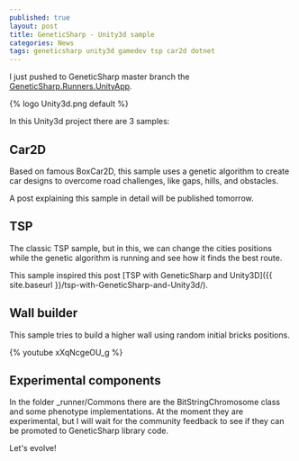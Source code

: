 ```yaml
---
published: true
layout: post
title: GeneticSharp - Unity3d sample  
categories: News
tags: geneticsharp unity3d gamedev tsp car2d dotnet
---
```

 
I just pushed to GeneticSharp master branch the [GeneticSharp.Runners.UnityApp](https://github.com/giacomelli/GeneticSharp/tree/master/src/GeneticSharp.Runner.UnityApp). 

{% logo Unity3d.png default %}

In this Unity3d project there are 3 samples:

## Car2D
Based on famous BoxCar2D, this sample uses a genetic algorithm to create car designs to overcome road challenges, like gaps, hills, and obstacles.

A post explaining this sample in detail will be published tomorrow.

## TSP
The classic TSP sample, but in this, we can change the cities positions while the genetic algorithm is running and see how it finds the best route.

This sample inspired this post [TSP with GeneticSharp and Unity3D]({{ site.baseurl }}/tsp-with-GeneticSharp-and-Unity3d/).

## Wall builder
This sample tries to build a higher wall using random initial bricks positions.

{% youtube xXqNcgeOU_g %}

## Experimental components
In the folder _runner/Commons there are the BitStringChromosome class and some phenotype implementations. At the moment they are experimental, but I will wait for the community feedback to see if they can be promoted to GeneticSharp library code.

Let's evolve!

